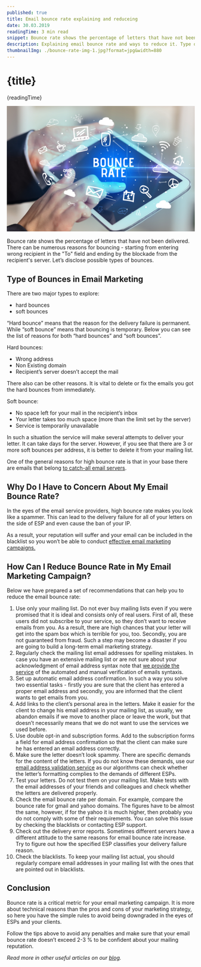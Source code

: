 ```yaml
---
published: true
title: Email bounce rate explaining and reduceing
date: 30.03.2019
readingTime: 3 min read
snippet: Bounce rate shows the percentage of letters that have not been delivered. There can be numerous reasons for bouncing - starting from entering wrong recipient in the "To" field and ending by the blockade from the recipient's server. Let’s disclose possible types of bounces.
description: Explaining email bounce rate and ways to reduce it. Type of bounces in email marketing. Recommendations that can help you to reduce the email bounce rate.
thumbnailImg: ./bounce-rate-img-1.jpg?format=jpg&width=880
---
```


# {title}

{readingTime}

![bounce rate](./bounce-rate-img-1.jpg?format=webp;jpg;png;avif&srcset&width=880)

Bounce rate shows the percentage of letters that have not been delivered. There can be numerous reasons for bouncing - starting from entering wrong recipient in the "To" field and ending by the blockade from the recipient's server. Let’s disclose possible types of bounces.

## Type of Bounces in Email Marketing

There are two major types to explore:

- hard bounces
- soft bounces

“Hard bounce” means that the reason for the delivery failure is permanent. While “soft bounce” means that bouncing is temporary. Below you can see the list of reasons for both “hard bounces” and “soft bounces”.

Hard bounces:

- Wrong address
- Non Existing domain
- Recipient’s server doesn’t accept the mail

There also can be other reasons. It is vital to delete or fix the emails you got the hard bounces from immediately.

Soft bounce:

- No space left for your mail in the recipient’s inbox
- Your letter takes too much space (more than the limit set by the server)
- Service is temporarily unavailable

In such a situation the service will make several attempts to deliver your letter. It can take days for the server. However, if you see that there are 3 or more soft bounces per address, it is better to delete it from your mailing list.

One of the general reasons for high bounce rate is that in your base there are emails that belong [to catch-all email servers](/blog/catch-all-email-servers).

## Why Do I Have to Concern About My Email Bounce Rate?

In the eyes of the email service providers, high bounce rate makes you look like a spammer. This can lead to the delivery failure for all of your letters on the side of ESP and even cause the ban of your IP.

As a result, your reputation will suffer and your email can be included in the blacklist so you won’t be able to conduct [effective email marketing campaigns.](blog/email-marketing-campaign-metrics-for-small-business)

## How Can I Reduce Bounce Rate in My Email Marketing Campaign?

Below we have prepared a set of recommendations that can help you to reduce the email bounce rate:

1. Use only your mailing list. Do not ever buy mailing lists even if you were promised that it is ideal and consists only of real users. First of all, these users did not subscribe to your service, so they don’t want to receive emails from you. As a result, there are high chances that your letter will get into the spam box which is terrible for you, too. Secondly, you are not guaranteed from fraud. Such a step may become a disaster if you are going to build a long-term email marketing strategy.
2. Regularly check the mailing list email addresses for spelling mistakes. In case you have an extensive mailing list or are not sure about your acknowledgment of email address syntax note that [we provide the service](/#pricing) of the automated and manual verification of emails syntaxis.
3. Set up automatic email address confirmation. In such a way you solve two essential tasks - firstly you are sure that the client has entered a proper email address and secondly, you are informed that the client wants to get emails from you.
4. Add links to the client’s personal area in the letters. Make it easier for the client to change his email address in your mailing list, as usually, we abandon emails if we move to another place or leave the work, but that doesn’t necessarily means that we do not want to use the services we used before.
5. Use double opt-in and subscription forms. Add to the subscription forms a field for email address confirmation so that the client can make sure he has entered an email address correctly.
6. Make sure the letter doesn’t look spammy. There are specific demands for the content of the letters. If you do not know these demands, use our [email address validation service](/#pricing) as our algorithms can check whether the letter’s formatting complies to the demands of different ESPs.
7. Test your letters. Do not test them on your mailing list. Make tests with the email addresses of your friends and colleagues and check whether the letters are delivered properly.
8. Check the email bounce rate per domain. For example, compare the bounce rate for gmail and yahoo domains. The figures have to be almost the same, however, if for the yahoo it is much higher, then probably you do not comply with some of their requirements. You can solve this issue by checking the blacklists or contacting ESP support.
9. Check out the delivery error reports. Sometimes different servers have a different attitude to the same reasons for email bounce rate increase. Try to figure out how the specified ESP classifies your delivery failure reason.
10. Check the blacklists. To keep your mailing list actual, you should regularly compare email addresses in your mailing list with the ones that are pointed out in blacklists.

## Conclusion

Bounce rate is a critical metric for your email marketing campaign. It is more about technical reasons than the pros and cons of your marketing strategy, so here you have the simple rules to avoid being downgraded in the eyes of ESPs and your clients.

Follow the tips above to avoid any penalties and make sure that your email bounce rate doesn’t exceed 2-3 % to be confident about your mailing reputation.

_Read more in other useful articles on our [blog](/blog)._
